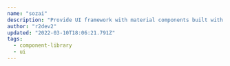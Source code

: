 ```yaml
---
name: "sozai"
description: "Provide UI framework with material components built with Svelte, no Tailwind CSS."
author: "r2dev2"
updated: "2022-03-10T18:06:21.791Z"
tags: 
  - component-library
  - ui
---
```

